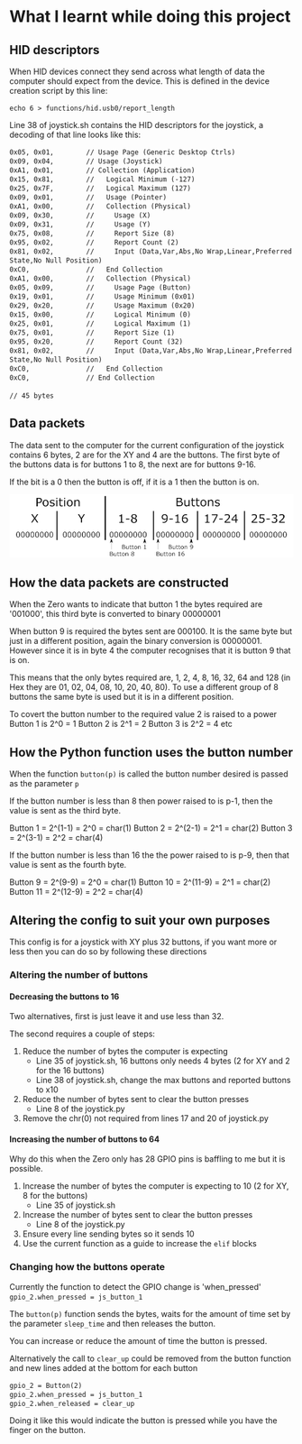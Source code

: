 # What I learnt while doing this project

## HID descriptors
When HID devices connect they send across what length of data the computer should expect from the device. This is defined in the device creation script by this line:
```
echo 6 > functions/hid.usb0/report_length
```

Line 38 of joystick.sh contains the HID descriptors for the joystick, a decoding of that line looks like this:
```
0x05, 0x01,        // Usage Page (Generic Desktop Ctrls)
0x09, 0x04,        // Usage (Joystick)
0xA1, 0x01,        // Collection (Application)
0x15, 0x81,        //   Logical Minimum (-127)
0x25, 0x7F,        //   Logical Maximum (127)
0x09, 0x01,        //   Usage (Pointer)
0xA1, 0x00,        //   Collection (Physical)
0x09, 0x30,        //     Usage (X)
0x09, 0x31,        //     Usage (Y)
0x75, 0x08,        //     Report Size (8)
0x95, 0x02,        //     Report Count (2)
0x81, 0x02,        //     Input (Data,Var,Abs,No Wrap,Linear,Preferred State,No Null Position)
0xC0,              //   End Collection
0xA1, 0x00,        //   Collection (Physical)
0x05, 0x09,        //     Usage Page (Button)
0x19, 0x01,        //     Usage Minimum (0x01)
0x29, 0x20,        //     Usage Maximum (0x20)
0x15, 0x00,        //     Logical Minimum (0)
0x25, 0x01,        //     Logical Maximum (1)
0x75, 0x01,        //     Report Size (1)
0x95, 0x20,        //     Report Count (32)
0x81, 0x02,        //     Input (Data,Var,Abs,No Wrap,Linear,Preferred State,No Null Position)
0xC0,              //   End Collection
0xC0,              // End Collection

// 45 bytes
```

## Data packets
The data sent to the computer for the current configuration of the joystick contains 6 bytes, 2 are for the XY and 4 are the buttons. The first byte of the buttons data is for buttons 1 to 8, the next are for buttons 9-16.

If the bit is a 0 then the button is off, if it is a 1 then the button is on.

![Joystick device](/images/04-data.png)

## How the data packets are constructed
When the Zero wants to indicate that button 1 the bytes required are '001000', this third byte is converted to binary
00000001

When button 9 is required the bytes sent are 000100. It is the same byte but just in a different position, again the binary conversion is 00000001. However since it is in byte 4 the computer recognises that it is button 9 that is on.

This means that the only bytes required are, 1, 2, 4, 8, 16, 32, 64 and 128 (in Hex they are 01, 02, 04, 08, 10, 20, 40, 80). To use a different group of 8 buttons the same byte is used but it is in a different position.

To covert the button number to the required value 2 is raised to a power
Button 1 is 2^0 = 1
Button 2 is 2^1 = 2
Button 3 is 2^2 = 4
etc

## How the Python function uses the button number
When the function ```button(p)``` is called the button number desired is passed as the parameter ```p```

If the button number is less than 8 then power raised to is p-1, then the value is sent as the third byte.

Button 1 = 2^(1-1) = 2^0 = char(1)
Button 2 = 2^(2-1) = 2^1 = char(2)
Button 3 = 2^(3-1) = 2^2 = char(4)

If the button number is less than 16 the the power raised to is p-9, then that value is sent as the fourth byte.

Button 9 = 2^(9-9) = 2^0 = char(1)
Button 10 = 2^(11-9) = 2^1 = char(2)
Button 11 = 2^(12-9) = 2^2 = char(4)


## Altering the config to suit your own purposes
This config is for a joystick with XY plus 32 buttons, if you want more or less then you can do so by following these directions

### Altering the number of buttons
#### Decreasing the buttons to 16
Two alternatives, first is just leave it and use less than 32.

The second requires a couple of steps:
1. Reduce the number of bytes the computer is expecting
   - Line 35 of joystick.sh, 16 buttons only needs 4 bytes (2 for XY and 2 for the 16 buttons)
   - Line 38 of joystick.sh, change the max buttons and reported buttons to x10
1. Reduce the number of bytes sent to clear the button presses
   - Line 8 of the joystick.py
1. Remove the chr(0) not required from lines 17 and 20 of joystick.py

#### Increasing the number of buttons to 64
Why do this when the Zero only has 28 GPIO pins is baffling to me but it is possible.

1. Increase the number of bytes the computer is expecting to 10 (2 for XY, 8 for the buttons)
   - Line 35 of joystick.sh
1. Increase the number of bytes sent to clear the button presses
   - Line 8 of the joystick.py
1. Ensure every line sending bytes so it sends 10
1. Use the current function as a guide to increase the ```elif``` blocks

### Changing how the buttons operate
Currently the function to detect the GPIO change is 'when_pressed'
```gpio_2.when_pressed = js_button_1```

The ```button(p)``` function sends the bytes, waits for the amount of time set by the parameter ```sleep_time``` and then releases the button.

You can increase or reduce the amount of time the button is pressed.

Alternatively the call to ```clear_up``` could be removed from the button function and new lines added at the bottom for each button

```
gpio_2 = Button(2)
gpio_2.when_pressed = js_button_1
gpio_2.when_released = clear_up
```

Doing it like this would indicate the button is pressed while you have the finger on the button.